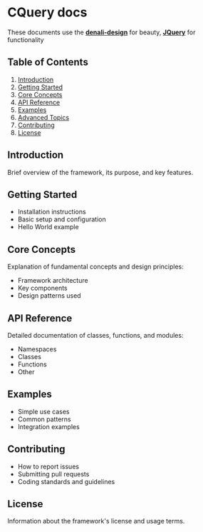 # CQuery docs
These documents use the [**denali-design**](https://github.com/denali-design) for beauty, [**JQuery**](https://jquery.com) for functionality

## Table of Contents
1. [Introduction](#introduction)
2. [Getting Started](#getting-started)
3. [Core Concepts](#core-concepts)
4. [API Reference](#api-reference)
5. [Examples](#examples)
6. [Advanced Topics](#advanced-topics)
7. [Contributing](#contributing)
8. [License](#license)

## Introduction
Brief overview of the framework, its purpose, and key features.

## Getting Started
- Installation instructions
- Basic setup and configuration
- Hello World example

## Core Concepts
Explanation of fundamental concepts and design principles:
- Framework architecture
- Key components
- Design patterns used

## API Reference
Detailed documentation of classes, functions, and modules:
- Namespaces
- Classes
- Functions
- Other

## Examples
- Simple use cases
- Common patterns
- Integration examples

## Contributing
- How to report issues
- Submitting pull requests
- Coding standards and guidelines

## License
Information about the framework's license and usage terms.
